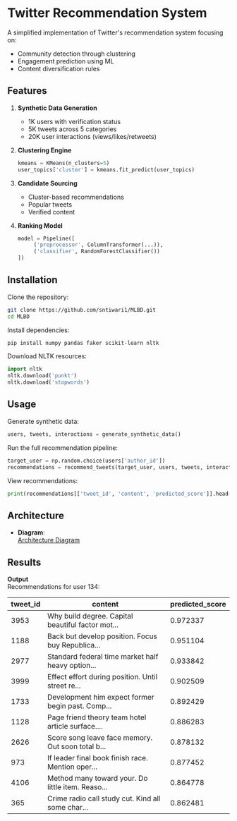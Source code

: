 # Twitter Recommendation System 

A simplified implementation of Twitter's recommendation system focusing on:  
- Community detection through clustering  
- Engagement prediction using ML  
- Content diversification rules  

## Features
1. **Synthetic Data Generation**  
    - 1K users with verification status  
    - 5K tweets across 5 categories  
    - 20K user interactions (views/likes/retweets)  

2. **Clustering Engine**  
    ```python
    kmeans = KMeans(n_clusters=5)
    user_topics['cluster'] = kmeans.fit_predict(user_topics)
    ```

3. **Candidate Sourcing**  
    - Cluster-based recommendations  
    - Popular tweets  
    - Verified content  

4. **Ranking Model**  
    ```python
    model = Pipeline([
         ('preprocessor', ColumnTransformer(...)),
         ('classifier', RandomForestClassifier())
    ])
    ```

## Installation
Clone the repository:  
```bash
git clone https://github.com/sntiwari1/MLBD.git
cd MLBD
```

Install dependencies:  
```bash
pip install numpy pandas faker scikit-learn nltk
```

Download NLTK resources:  
```python
import nltk
nltk.download('punkt')
nltk.download('stopwords')
```

## Usage
Generate synthetic data:  
```python
users, tweets, interactions = generate_synthetic_data()
```

Run the full recommendation pipeline:  
```python
target_user = np.random.choice(users['author_id'])
recommendations = recommend_tweets(target_user, users, tweets, interactions, model)
```

View recommendations:  
```python
print(recommendations[['tweet_id', 'content', 'predicted_score']].head(10))
```

## Architecture
- **Diagram**:  
[Architecture Diagram](./images/architecture.png)

## Results
**Output**  
Recommendations for user 134:

| tweet_id | content                                                                 | predicted_score |
|----------|-------------------------------------------------------------------------|-----------------|
| 3953     | Why build degree. Capital beautiful factor mot...                       | 0.972337        |
| 1188     | Back but develop position. Focus buy Republica...                       | 0.951104        |
| 2977     | Standard federal time market half heavy option...                       | 0.933842        |
| 3999     | Effect effort during position. Until street re...                       | 0.902509        |
| 1733     | Development him expect former begin past. Comp...                       | 0.892429        |
| 1128     | Page friend theory team hotel article surface....                       | 0.886283        |
| 2626     | Score song leave face memory. Out soon total b...                       | 0.878132        |
| 973      | If leader final book finish race. Mention oper...                       | 0.877452        |
| 4106     | Method many toward your. Do little item. Reaso...                       | 0.864778        |
| 365      | Crime radio call study cut. Kind all some char...                       | 0.862481        |
